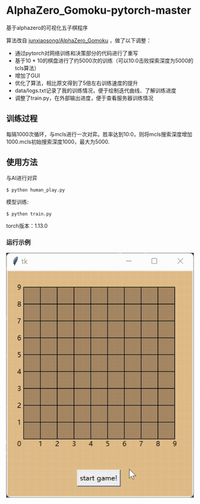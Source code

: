 # AlphaZero_Gomoku-pytorch-master

基于alphazero的可视化五子棋程序

算法改自 [junxiaosong/AlphaZero_Gomoku](https://github.com/junxiaosong/AlphaZero_Gomoku) ，做了以下调整：

* 通过pytorch对网络训练和决策部分的代码进行了重写
* 基于10 * 10的棋盘进行了约5000次的训练（可以10:0击败探索深度为5000的tcls算法）
* 增加了GUI
* 优化了算法，相比原文得到了5倍左右训练速度的提升
* data/logs.txt记录了我的训练情况，便于绘制迭代曲线、了解训练进度
* 调整了train.py，在外部输出进度，便于查看服务器训练情况

## 训练过程
每隔1000次循环，与mcls进行一次对弈。胜率达到10:0，则将mcls搜索深度增加1000.mcls初始搜索深度1000，最大为5000.

## 使用方法
与AI进行对弈

	$ python human_play.py
	
模型训练:

	$ python train.py

torch版本：1.13.0

### 运行示例

![Example](https://github.com/Jamoremore/AlphaZero_Gomoku-pytorch-master/blob/main/example.gif)  
